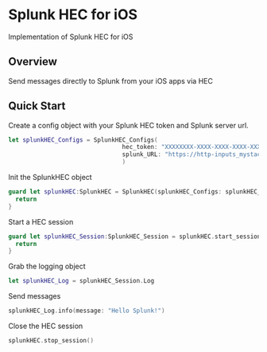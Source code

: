 # Splunk HEC for iOS

Implementation of Splunk HEC for iOS

## Overview

Send messages directly to Splunk from your iOS apps via HEC

## Quick Start

Create a config object with your Splunk HEC token and Splunk server url. 

```swift
let splunkHEC_Configs = SplunkHEC_Configs(
                                hec_token: "XXXXXXXX-XXXX-XXXX-XXXX-XXXXXXXXXXXX",
                                splunk_URL: "https://http-inputs_mystack.splunkcloud.com"
                                )
```

Init the SplunkHEC object 

```swift
guard let splunkHEC:SplunkHEC = SplunkHEC(splunkHEC_Configs: splunkHEC_Configs) { 
  return
}
```

Start a HEC session 

```swift
guard let splunkHEC_Session:SplunkHEC_Session = splunkHEC.start_session() else {
  return
}
```

Grab the logging object

```swift
let splunkHEC_Log = splunkHEC_Session.Log
```

Send messages 

```swift
splunkHEC_Log.info(message: "Hello Splunk!")
```

Close the HEC session
```swift
splunkHEC.stop_session()
```

